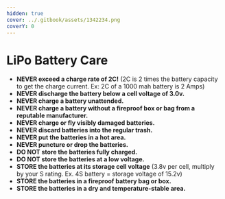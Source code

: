```yaml
---
hidden: true
cover: ../.gitbook/assets/1342234.png
coverY: 0
---
```


# LiPo Battery Care







* **NEVER exceed a charge rate of 2C!** (2C is 2 times the battery capacity to get the charge current. Ex: 2C of a 1000 mah battery is 2 Amps)
* **NEVER discharge the battery below a cell voltage of 3.0v.**
* **NEVER charge a battery unattended.**
* **NEVER charge a battery without a fireproof box or bag from a reputable manufacturer.**
* **NEVER charge or fly visibly damaged batteries.**
* **NEVER discard batteries into the regular trash.**
* **NEVER put the batteries in a hot area.**
* **NEVER puncture or drop the batteries.**
* **DO NOT store the batteries fully charged.**
* **DO NOT store the batteries at a low voltage.**
* **STORE the batteries at its storage cell voltage** (3.8v per cell, multiply by your S rating. Ex. 4S battery = storage voltage of 15.2v)
* **STORE the batteries in a fireproof battery bag or box.**
* **STORE the batteries in a dry and temperature-stable area.**
